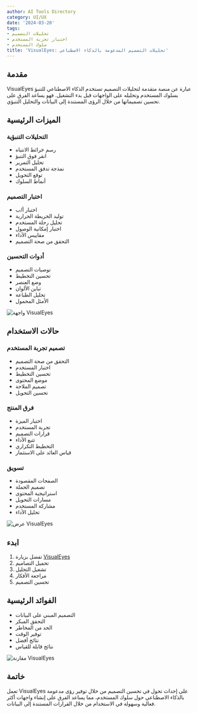 ```yaml
---
author: AI Tools Directory
category: UI/UX
date: '2024-03-20'
tags:
- تحليلات التصميم
- اختبار تجربة المستخدم
- سلوك المستخدم
title: 'VisualEyes: تحليلات التصميم المدعومة بالذكاء الاصطناعي'
---
```


## مقدمة

VisualEyes عبارة عن منصة متقدمة لتحليلات التصميم تستخدم الذكاء الاصطناعي للتنبؤ بسلوك المستخدم وتحليله على الواجهات قبل بدء التشغيل. فهو يساعد الفرق على تحسين تصميماتها من خلال الرؤى المستندة إلى البيانات والتحليل التنبؤي.

## الميزات الرئيسية

### التحليلات التنبؤية
- رسم خرائط الانتباه
- انقر فوق التنبؤ
- تحليل التمرير
- نمذجة تدفق المستخدم
- توقع التحويل
- أنماط السلوك

### اختبار التصميم
- اختبار أ/ب
- توليد الخريطة الحرارية
- تحليل رحلة المستخدم
- اختبار إمكانية الوصول
- مقاييس الأداء
- التحقق من صحة التصميم

### أدوات التحسين
- توصيات التصميم
- تحسين التخطيط
- وضع العنصر
- تباين الألوان
- تحليل الطباعة
- الأمثل المحمول

![واجهة VisualEyes](/imgs/visualeyes/interface.jpg)

## حالات الاستخدام

### تصميم تجربة المستخدم
- التحقق من صحة التصميم
- اختبار المستخدم
- تحسين التخطيط
- موضع المحتوى
- تصميم الملاحة
- تحسين التحويل

### فرق المنتج
- اختبار الميزة
- تجربة المستخدم
- قرارات التصميم
- تتبع الأداء
- التخطيط التكراري
- قياس العائد على الاستثمار

### تسويق
- الصفحات المقصودة
- تصميم الحملة
- استراتيجية المحتوى
- مسارات التحويل
- مشاركة المستخدم
- تحليل الأداء

![عرض VisualEyes](/imgs/visualeyes/demo.jpg)

## ابدء

1. تفضل بزيارة [VisualEyes](https://visualeyes.design)
2. تحميل التصاميم
3. تشغيل التحليل
4. مراجعة الأفكار
5. تحسين التصميم

## الفوائد الرئيسية

- التصميم المبني على البيانات
- التحقق المبكر
- الحد من المخاطر
- توفير الوقت
- نتائج أفضل
- نتائج قابلة للقياس

![مقارنة VisualEyes](/imgs/visualeyes/comparison.jpg)

## خاتمة

تعمل VisualEyes على إحداث تحول في تحسين التصميم من خلال توفير رؤى مدعومة بالذكاء الاصطناعي حول سلوك المستخدم، مما يساعد الفرق على إنشاء واجهات أكثر فعالية وسهولة في الاستخدام من خلال القرارات المستندة إلى البيانات.
